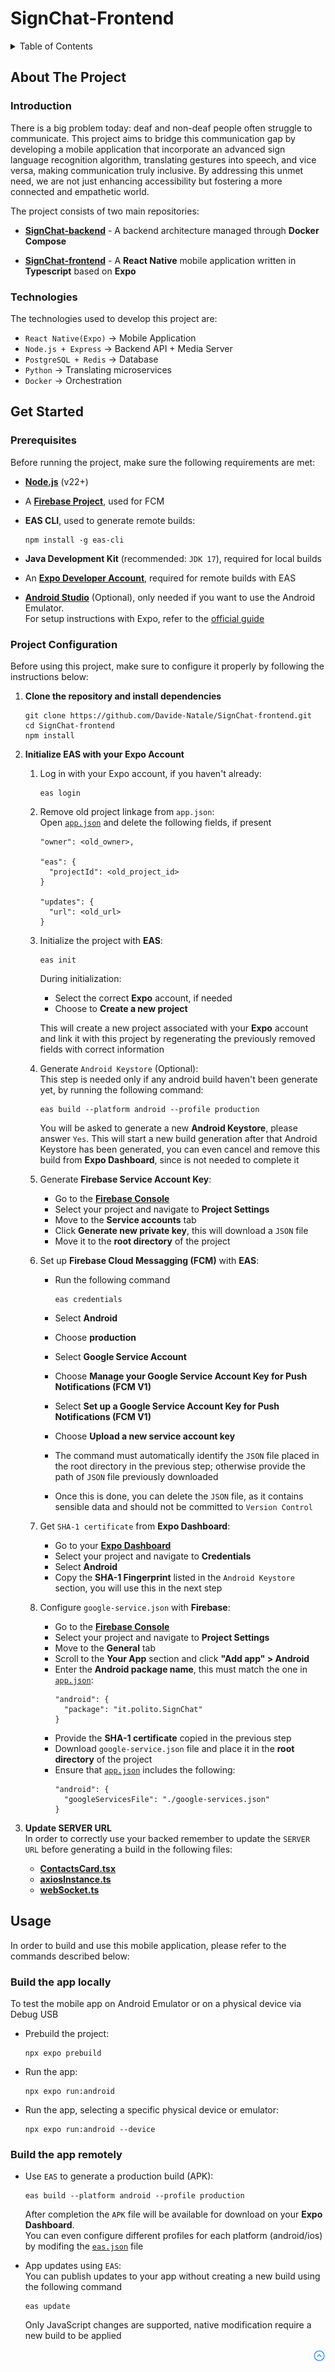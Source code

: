 # SignChat-Frontend 

<!-- TABLE OF CONTENTS -->
<details>
  <summary>Table of Contents</summary>
  <ol>
    <li>
      <a href="#about-the-project">About The Project</a>
      <ul>
        <li><a href="#introduction">Introduction</a></li>
        <li><a href="#technologies">Technologies</a></li>
        <li><a href="#architecture">Architecture</a></li>
        <li><a href="#api-documentation">API Documentation</a></li>
      </ul>
    </li>
    <li>
      <a href="#get-started">Getting Started</a>
      <ul>
        <li><a href="#prerequisites">Prerequisites</a></li>
        <li><a href="#project-configuration">Project Configuration</a></li>
      </ul>
    </li>
    <li>
      <a href="#usage">Usage</a>
      <ul>
        <li><a href="#build-the-app-locally">Build the app locally</a></li>
        <li><a href="#build-the-app-remotely">Build the app remotely</a></li>
      </ul>
    </li>
  </ol>
</details>

## **About The Project**

### Introduction
There is a big problem today: deaf and non-deaf people often struggle to communicate.
This project aims to bridge this communication gap by developing a mobile application that incorporate an advanced sign language recognition algorithm, translating gestures into speech, and vice versa, making communication truly inclusive. By addressing this unmet need, we are not just enhancing accessibility but fostering a more connected and empathetic world.

The project consists of two main repositories:

<!-- TODO: change link when repositories uploaded to Team -->
- __[SignChat-backend](https://github.com/Davide-Natale/SignChat-backend.git)__ - A backend architecture managed through **Docker Compose**

- __[SignChat-frontend](https://github.com/Davide-Natale/SignChat-frontend.git)__ - A **React Native** mobile application written in **Typescript** based on **Expo**

### Technologies
The technologies used to develop this project are:
- `React Native(Expo)` → Mobile Application
- `Node.js + Express` → Backend API + Media Server
- `PostgreSQL + Redis` → Database
- `Python` → Translating microservices
- `Docker` → Orchestration

## **Get Started**

### Prerequisites
Before running the project, make sure the following requirements are met:

- **[Node.js](https://nodejs.org/)** (v22+)

- A **[Firebase Project](https://firebase.google.com/)**, used for FCM

- **EAS CLI**, used to generate remote builds:
  ```
  npm install -g eas-cli
  ```

- **Java Development Kit** (recommended: `JDK 17`), required for local builds

- An **[Expo Developer Account](https://expo.dev)**, required for remote builds with EAS

- **[Android Studio](https://developer.android.com/studio?hl=it)** (Optional), only needed if you want to use the Android Emulator.  
  For setup instructions with Expo, refer to the [official guide](https://docs.expo.dev/workflow/android-studio-emulator/)


### Project Configuration
Before using this project, make sure to configure it properly by following the instructions below:

1. **Clone the repository and install dependencies**

    ```
    git clone https://github.com/Davide-Natale/SignChat-frontend.git
    cd SignChat-frontend
    npm install
    ```

2. **Initialize EAS with your Expo Account**

    1. Log in with your Expo account, if you haven't already:
        ```
        eas login
        ```
      
    2. Remove old project linkage from `app.json`:  
        Open [`app.json`](app.json) and delete the following fields, if present
        ```
        "owner": <old_owner>,
        
        "eas": {
          "projectId": <old_project_id>
        }
        
        "updates": {
          "url": <old_url>
        }
        ```

    3. Initialize the project with **EAS**:
        ```
        eas init
        ```
        During initialization:
        - Select the correct **Expo** account, if needed
        - Choose to **Create a new project** 

        This will create a new project associated with your **Expo** account and link it with this project by regenerating the previously removed fields with correct information

    4. Generate `Android Keystore` (Optional):  
        This step is needed only if any android build haven't been generate yet, by running the following command:
        ```
        eas build --platform android --profile production
        ```
        You will be asked to generate a new **Android Keystore**, please answer `Yes`. This will start a new build generation after that Android Keystore has been generated, you can even cancel and remove this build from **Expo Dashboard**, since is not needed to complete it

    5. Generate **Firebase Service Account Key**:
        - Go to the **[Firebase Console](https://console.firebase.google.com/)**
        - Select your project and navigate to **Project Settings**
        - Move to the **Service accounts** tab
        - Click **Generate new private key**, this will download a `JSON` file
        - Move it to the **root directory** of the project

    6. Set up **Firebase Cloud Messagging (FCM)** with **EAS**:
        - Run the following command

          ```
          eas credentials
          ```
        - Select **Android**
        - Choose **production**
        - Select **Google Service Account**
        - Choose **Manage your Google Service Account Key for Push Notifications (FCM V1)**
        - Select **Set up a Google Service Account Key for Push Notifications (FCM V1)**
        - Choose **Upload a new service account key**
        - The command must automatically identify the `JSON` file placed in the root directory in the previous step; otherwise provide the path of `JSON` file previously downloaded
        - Once this is done, you can delete the `JSON` file, as it contains sensible data and should not be committed to `Version Control`

    7. Get `SHA-1 certificate` from **Expo Dashboard**:
        - Go to your **[Expo Dashboard](https://expo.dev)**
        - Select your project and navigate to **Credentials**
        - Select **Android**
        - Copy the **SHA-1 Fingerprint** listed in the `Android Keystore` section, you will use this in the next step

    8. Configure `google-service.json` with **Firebase**:
        - Go to the **[Firebase Console](https://console.firebase.google.com/)**
        - Select your project and navigate to **Project Settings**
        - Move to the **General** tab
        - Scroll to the **Your App** section and click **"Add app" > Android**
        - Enter the **Android package name**, this must match the one in [`app.json`](app.json):
          ```
          "android": {
            "package": "it.polito.SignChat"
          }
          ```
        - Provide the **SHA-1 certificate** copied in the previous step
        - Download `google-service.json` file and place it in the **root directory** of the project
        - Ensure that [`app.json`](app.json) includes the following:
          ```
          "android": {
            "googleServicesFile": "./google-services.json"
          }
          ```
3. **Update SERVER URL**  
  In order to correctly use your backed remember to update the `SERVER URL` before generating a build in the following files:
    - **[ContactsCard.tsx](./components/ContactsCard.tsx)**
    - **[axiosInstance.ts](./utils/axiosInstance.ts)**
    - **[webSocket.ts](./utils/webSocket.ts)**

## **Usage**
In order to build and use this mobile application, please refer to the commands described below:

### Build the app locally
To test the mobile app on Android Emulator or on a physical device via Debug USB

- Prebuild the project:
    ```
    npx expo prebuild
    ```

- Run the app:
    ```
    npx expo run:android
    ```

- Run the app, selecting a specific physical device or emulator: 
    ```
    npx expo run:android --device
    ```

### Build the app remotely
- Use `EAS` to generate a production build (APK):

    ```
    eas build --platform android --profile production
    ```
    After completion the `APK` file will be available for download on your **Expo Dashboard**.  
    You can even configure different profiles for each platform (android/ios) by modifing the [`eas.json`](eas.json) file

- App updates using `EAS`:  
    You can publish updates to your app without creating a new build using the following command
    ```
    eas update
    ```
    Only JavaScript changes are supported, native modification require a new build to be applied

<p align="right">
  <a href="#top">
    <img src="assets/icons/arrow-up-circle.svg" alt="Back to top" style="width: 20px; height: 20px;">
  </a>
</p>